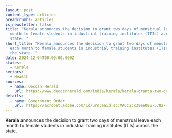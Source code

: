 ```yaml
---
layout: post
content_type: articles
breadcrumbs: articles
is_newsletter: false
title: "Kerala announces the decision to grant two days of menstrual leave each
  month to female students in industrial training institutes (ITIs) across the
  state. "
short_title: "Kerala announces the decision to grant two days of menstrual leave
  each month to female students in industrial training institutes (ITIs) across
  the state. "
date: 2024-12-04T00:00:00.000Z
states:
  - Kerala
sectors:
  - Health
sources:
  - name: Deccan Herald
    url: https://www.deccanherald.com/india/kerala/kerala-grants-two-days-of-menstrual-leave-monthly-for-female-students-in-industrial-training-institutes-3296023
details:
  - name: Government Order
    url: https://acrobat.adobe.com/id/urn:aaid:sc:VA6C2:c39ee086-5782-4c08-94ef-d8c96ebbb09d
---
```

**Kerala** announces the decision to grant two days of menstrual leave each month to female students in industrial training institutes (ITIs) across the state.
